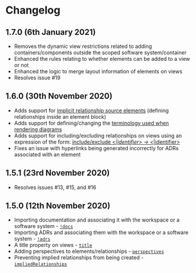 # Changelog

## 1.7.0 (6th January 2021)

- Removes the dynamic view restrictions related to adding containers/components outside the scoped software system/container
- Enhanced the rules relating to whether elements can be added to a view or not
- Enhanced the logic to merge layout information of elements on views
- Resolves issue #19

## 1.6.0 (30th November 2020)

- Adds support for [implicit relationship source elements](https://github.com/structurizr/dsl/blob/master/docs/language-reference.md#relationship) (defining relationships inside an element block)
- Adds support for defining/changing the [terminology used when rendering diagrams](https://github.com/structurizr/dsl/blob/master/docs/language-reference.md#terminology)
- Adds support for including/excluding relationships on views using an expression of the form: [include/exclude <*|identifier> -> <*|identifier>](https://github.com/structurizr/dsl/blob/master/docs/language-reference.md#including-relationships)
- Fixes an issue with hyperlinks being generated incorrectly for ADRs associated with an element

## 1.5.1 (23rd November 2020)

- Resolves issues #13, #15, and #16

## 1.5.0 (12th November 2020)

- Importing documentation and associating it with the workspace or a software system - [`!docs`](https://github.com/structurizr/dsl/blob/master/docs/language-reference.md#documentation)
- Importing ADRs and associating them with the workspace or a software system - [`!adrs`](https://github.com/structurizr/dsl/blob/master/docs/language-reference.md#architecture-decision-records-adrs)
- A title property on views - [`title`](https://github.com/structurizr/dsl/blob/master/docs/language-reference.md#title)
- Adding perspectives to elements/relationships - [`perspectives`](https://github.com/structurizr/dsl/blob/master/docs/language-reference.md#perspectives)
- Preventing implied relationships from being created - [`impliedRelationships`](https://github.com/structurizr/dsl/blob/master/docs/language-reference.md#impliedrelationships)